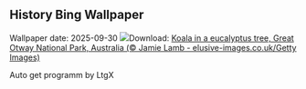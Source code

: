 ## History Bing Wallpaper
Wallpaper date: 2025-09-30
![](https://www.bing.com/th?id=OHR.EucalyptusKoala_EN-GB0256529335_UHD.jpg&w=1000)Download: [Koala in a eucalyptus tree, Great Otway National Park, Australia (© Jamie Lamb - elusive-images.co.uk/Getty Images)](https://www.bing.com/th?id=OHR.EucalyptusKoala_EN-GB0256529335_UHD.jpg)

Auto get programm by LtgX
